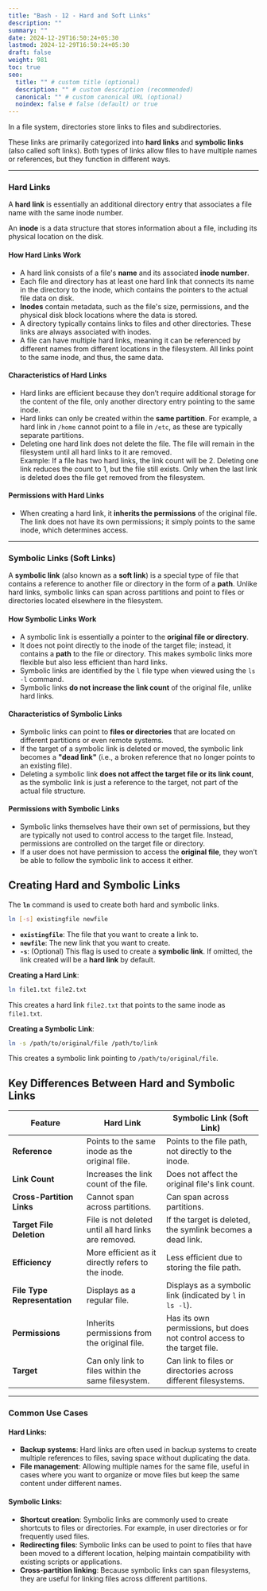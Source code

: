 ```yaml
---
title: "Bash - 12 - Hard and Soft Links"
description: ""
summary: ""
date: 2024-12-29T16:50:24+05:30
lastmod: 2024-12-29T16:50:24+05:30
draft: false
weight: 981
toc: true
seo:
  title: "" # custom title (optional)
  description: "" # custom description (recommended)
  canonical: "" # custom canonical URL (optional)
  noindex: false # false (default) or true
---
```




In a file system, directories store links to files and subdirectories. 

These links are primarily categorized into **hard links** and **symbolic links** (also called soft links). Both types of links allow files to have multiple names or references, but they function in different ways.

___

### Hard Links

A **hard link** is essentially an additional directory entry that associates a file name with the same inode number. 

An **inode** is a data structure that stores information about a file, including its physical location on the disk.

#### How Hard Links Work
- A hard link consists of a file's **name** and its associated **inode number**.
- Each file and directory has at least one hard link that connects its name in the directory to the inode, which contains the pointers to the actual file data on disk.
- **Inodes** contain metadata, such as the file's size, permissions, and the physical disk block locations where the data is stored.
- A directory typically contains links to files and other directories. These links are always associated with inodes.
- A file can have multiple hard links, meaning it can be referenced by different names from different locations in the filesystem. All links point to the same inode, and thus, the same data.

#### Characteristics of Hard Links

- Hard links are efficient because they don’t require additional storage for the content of the file, only another directory entry pointing to the same inode.
- Hard links can only be created within the **same partition**. For example, a hard link in `/home` cannot point to a file in `/etc`, as these are typically separate partitions.
- Deleting one hard link does not delete the file. The file will remain in the filesystem until all hard links to it are removed.     
    Example: If a file has two hard links, the link count will be 2. Deleting one link reduces the count to 1, but the file still exists. Only when the last link is deleted does the file get removed from the filesystem.

#### Permissions with Hard Links

- When creating a hard link, it **inherits the permissions** of the original file. The link does not have its own permissions; it simply points to the same inode, which determines access.

---

### Symbolic Links (Soft Links)

A **symbolic link** (also known as a **soft link**) is a special type of file that contains a reference to another file or directory in the form of a **path**. Unlike hard links, symbolic links can span across partitions and point to files or directories located elsewhere in the filesystem.

#### How Symbolic Links Work

- A symbolic link is essentially a pointer to the **original file or directory**.
- It does not point directly to the inode of the target file; instead, it contains a **path** to the file or directory. This makes symbolic links more flexible but also less efficient than hard links.
- Symbolic links are identified by the `l` file type when viewed using the `ls -l` command.
- Symbolic links **do not increase the link count** of the original file, unlike hard links.

#### Characteristics of Symbolic Links

- Symbolic links can point to **files or directories** that are located on different partitions or even remote systems.
- If the target of a symbolic link is deleted or moved, the symbolic link becomes a **"dead link"** (i.e., a broken reference that no longer points to an existing file).
- Deleting a symbolic link **does not affect the target file or its link count**, as the symbolic link is just a reference to the target, not part of the actual file structure.

#### Permissions with Symbolic Links

- Symbolic links themselves have their own set of permissions, but they are typically not used to control access to the target file. Instead, permissions are controlled on the target file or directory.
- If a user does not have permission to access the **original file**, they won’t be able to follow the symbolic link to access it either.



## Creating Hard and Symbolic Links

The **`ln`** command is used to create both hard and symbolic links.
```bash {frame="none"}
ln [-s] existingfile newfile
```

- **`existingfile`**: The file that you want to create a link to.
- **`newfile`**: The new link that you want to create.
- **`-s`**: (Optional) This flag is used to create a **symbolic link**. If omitted, the link created will be a **hard link** by default.


**Creating a Hard Link**:
```bash {frame="none"}
ln file1.txt file2.txt
```

This creates a hard link `file2.txt` that points to the same inode as `file1.txt`.

**Creating a Symbolic Link**:
```bash {frame="none"}
ln -s /path/to/original/file /path/to/link
```

This creates a symbolic link pointing to `/path/to/original/file`.




## Key Differences Between Hard and Symbolic Links

|Feature|**Hard Link**|**Symbolic Link (Soft Link)**|
|---|---|---|
|**Reference**|Points to the same inode as the original file.|Points to the file path, not directly to the inode.|
|**Link Count**|Increases the link count of the file.|Does not affect the original file's link count.|
|**Cross-Partition Links**|Cannot span across partitions.|Can span across partitions.|
|**Target File Deletion**|File is not deleted until all hard links are removed.|If the target is deleted, the symlink becomes a dead link.|
|**Efficiency**|More efficient as it directly refers to the inode.|Less efficient due to storing the file path.|
|**File Type Representation**|Displays as a regular file.|Displays as a symbolic link (indicated by `l` in `ls -l`).|
|**Permissions**|Inherits permissions from the original file.|Has its own permissions, but does not control access to the target file.|
|**Target**|Can only link to files within the same filesystem.|Can link to files or directories across different filesystems.|

---

### Common Use Cases

#### Hard Links:

- **Backup systems**: Hard links are often used in backup systems to create multiple references to files, saving space without duplicating the data.
- **File management**: Allowing multiple names for the same file, useful in cases where you want to organize or move files but keep the same content under different names.

#### Symbolic Links:

- **Shortcut creation**: Symbolic links are commonly used to create shortcuts to files or directories. For example, in user directories or for frequently used files.
- **Redirecting files**: Symbolic links can be used to point to files that have been moved to a different location, helping maintain compatibility with existing scripts or applications.
- **Cross-partition linking**: Because symbolic links can span filesystems, they are useful for linking files across different partitions.

